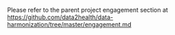 
Please refer to the parent project engagement section at https://github.com/data2health/data-harmonization/tree/master/engagement.md
